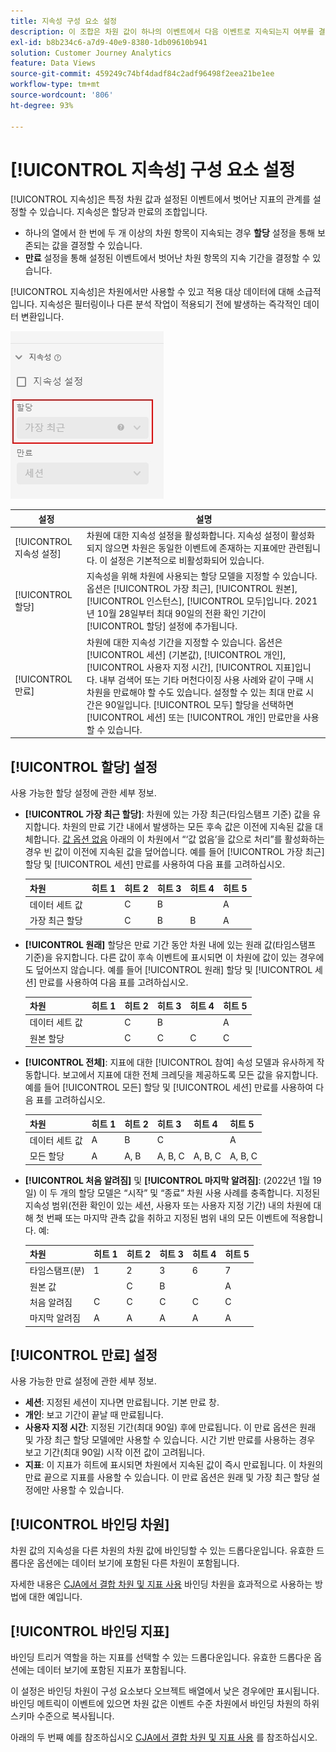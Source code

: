 ```yaml
---
title: 지속성 구성 요소 설정
description: 이 조합은 차원 값이 하나의 이벤트에서 다음 이벤트로 지속되는지 여부를 결정합니다.
exl-id: b8b234c6-a7d9-40e9-8380-1db09610b941
solution: Customer Journey Analytics
feature: Data Views
source-git-commit: 459249c74bf4dadf84c2adf96498f2eea21be1ee
workflow-type: tm+mt
source-wordcount: '806'
ht-degree: 93%

---
```



# [!UICONTROL 지속성] 구성 요소 설정

[!UICONTROL 지속성]은 특정 차원 값과 설정된 이벤트에서 벗어난 지표의 관계를 설정할 수 있습니다. 지속성은 할당과 만료의 조합입니다.

* 하나의 열에서 한 번에 두 개 이상의 차원 항목이 지속되는 경우 **할당** 설정을 통해 보존되는 값을 결정할 수 있습니다.
* **만료** 설정을 통해 설정된 이벤트에서 벗어난 차원 항목의 지속 기간을 결정할 수 있습니다.

[!UICONTROL 지속성]은 차원에서만 사용할 수 있고 적용 대상 데이터에 대해 소급적입니다. 지속성은 필터링이나 다른 분석 작업이 적용되기 전에 발생하는 즉각적인 데이터 변환입니다.

![지속성](../assets/persistence.png)

| 설정 | 설명 |
| --- | --- |
| [!UICONTROL 지속성 설정] | 차원에 대한 지속성 설정을 활성화합니다. 지속성 설정이 활성화되지 않으면 차원은 동일한 이벤트에 존재하는 지표에만 관련됩니다. 이 설정은 기본적으로 비활성화되어 있습니다. |
| [!UICONTROL 할당] | 지속성을 위해 차원에 사용되는 할당 모델을 지정할 수 있습니다. 옵션은 [!UICONTROL 가장 최근], [!UICONTROL 원본], [!UICONTROL 인스턴스], [!UICONTROL 모두]입니다. 2021년 10월 28일부터 최대 90일의 전환 확인 기간이 [!UICONTROL 할당] 설정에 추가됩니다. |
| [!UICONTROL 만료] | 차원에 대한 지속성 기간을 지정할 수 있습니다. 옵션은 [!UICONTROL 세션] (기본값), [!UICONTROL 개인], [!UICONTROL 사용자 지정 시간], [!UICONTROL 지표]입니다. 내부 검색어 또는 기타 머천다이징 사용 사례와 같이 구매 시 차원을 만료해야 할 수도 있습니다. 설정할 수 있는 최대 만료 시간은 90일입니다. [!UICONTROL 모두] 할당을 선택하면 [!UICONTROL 세션] 또는 [!UICONTROL 개인] 만료만을 사용할 수 있습니다. |

## [!UICONTROL 할당] 설정

사용 가능한 할당 설정에 관한 세부 정보.

* **[!UICONTROL 가장 최근 할당]**: 차원에 있는 가장 최근(타임스탬프 기준) 값을 유지합니다. 차원의 만료 기간 내에서 발생하는 모든 후속 값은 이전에 지속된 값을 대체합니다. [값 옵션 없음](no-value-options.md) 아래의 이 차원에서 “‘값 없음’을 값으로 처리”를 활성화하는 경우 빈 값이 이전에 지속된 값을 덮어씁니다. 예를 들어 [!UICONTROL 가장 최근] 할당 및 [!UICONTROL 세션] 만료를 사용하여 다음 표를 고려하십시오.

   | 차원 | 히트 1 | 히트 2 | 히트 3 | 히트 4 | 히트 5 |
   | --- | --- | --- | --- | --- | --- |
   | 데이터 세트 값 |  | C | B |  | A |
   | 가장 최근 할당 |  | C | B | B | A |

* **[!UICONTROL 원래]** 할당은 만료 기간 동안 차원 내에 있는 원래 값(타임스탬프 기준)을 유지합니다. 다른 값이 후속 이벤트에 표시되면 이 차원에 값이 있는 경우에도 덮어쓰지 않습니다. 예를 들어 [!UICONTROL 원래] 할당 및 [!UICONTROL 세션] 만료를 사용하여 다음 표를 고려하십시오.

   | 차원 | 히트 1 | 히트 2 | 히트 3 | 히트 4 | 히트 5 |
   | --- | --- | --- | --- | --- | --- |
   | 데이터 세트 값 |  | C | B |  | A |
   | 원본 할당 |  | C | C | C | C |

* **[!UICONTROL 전체]**: 지표에 대한 [!UICONTROL 참여] 속성 모델과 유사하게 작동합니다. 보고에서 지표에 대한 전체 크레딧을 제공하도록 모든 값을 유지합니다. 예를 들어 [!UICONTROL 모든] 할당 및 [!UICONTROL 세션] 만료를 사용하여 다음 표를 고려하십시오.

   | 차원 | 히트 1 | 히트 2 | 히트 3 | 히트 4 | 히트 5 |
   | --- | --- | --- | --- | --- | --- |
   | 데이터 세트 값 | A | B | C |  | A |
   | 모든 할당 | A | A, B | A, B, C | A, B, C | A, B, C |

* **[!UICONTROL 처음 알려짐]** 및 **[!UICONTROL 마지막 알려짐]**: (2022년 1월 19일) 이 두 개의 할당 모델은 “시작” 및 “종료” 차원 사용 사례를 충족합니다. 지정된 지속성 범위(전환 확인이 있는 세션, 사용자 또는 사용자 지정 기간) 내의 차원에 대해 첫 번째 또는 마지막 관측 값을 취하고 지정된 범위 내의 모든 이벤트에 적용합니다. 예:

   | 차원 | 히트 1 | 히트 2 | 히트 3 | 히트 4 | 히트 5 |
   | --- | --- | --- | --- | --- | --- |
   | 타임스탬프(분) | 1 | 2 | 3 | 6 | 7 |
   | 원본 값 |  | C | B |  | A |
   | 처음 알려짐 | C | C | C | C | C |
   | 마지막 알려짐 | A | A | A | A | A |

## [!UICONTROL 만료] 설정

사용 가능한 만료 설정에 관한 세부 정보.

* **세션**: 지정된 세션이 지나면 만료됩니다. 기본 만료 창.
* **개인**: 보고 기간이 끝날 때 만료됩니다.
* **사용자 지정 시간**: 지정된 기간(최대 90일) 후에 만료됩니다. 이 만료 옵션은 원래 및 가장 최근 할당 모델에만 사용할 수 있습니다. 시간 기반 만료를 사용하는 경우 보고 기간(최대 90일) 시작 이전 값이 고려됩니다.
* **지표**: 이 지표가 히트에 표시되면 차원에서 지속된 값이 즉시 만료됩니다. 이 차원의 만료 끝으로 지표를 사용할 수 있습니다. 이 만료 옵션은 원래 및 가장 최근 할당 설정에만 사용할 수 있습니다.

## [!UICONTROL 바인딩 차원]

차원 값의 지속성을 다른 차원의 차원 값에 바인딩할 수 있는 드롭다운입니다. 유효한 드롭다운 옵션에는 데이터 보기에 포함된 다른 차원이 포함됩니다.

자세한 내용은 [CJA에서 결합 차원 및 지표 사용](../../use-cases/binding-dimensions-metrics.md) 바인딩 차원을 효과적으로 사용하는 방법에 대한 예입니다.

## [!UICONTROL 바인딩 지표]

바인딩 트리거 역할을 하는 지표를 선택할 수 있는 드롭다운입니다. 유효한 드롭다운 옵션에는 데이터 보기에 포함된 지표가 포함됩니다.

이 설정은 바인딩 차원이 구성 요소보다 오브젝트 배열에서 낮은 경우에만 표시됩니다. 바인딩 메트릭이 이벤트에 있으면 차원 값은 이벤트 수준 차원에서 바인딩 차원의 하위 스키마 수준으로 복사됩니다.

아래의 두 번째 예를 참조하십시오 [CJA에서 결합 차원 및 지표 사용](../../use-cases/binding-dimensions-metrics.md) 를 참조하십시오.
